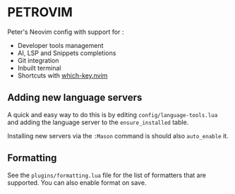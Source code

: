 # PETROVIM

Peter's Neovim config with support for :

- Developer tools management
- AI, LSP and Snippets completions
- Git integration
- Inbuilt terminal
- Shortcuts with [which-key.nvim](https://github.com/folke/which-key.nvim)


## Adding new language servers

A quick and easy way to do this is by editing `config/language-tools.lua` and adding the language server to the `ensure_installed` table.

Installing new servers via the `:Mason` command is should also `auto_enable` it.


## Formatting

See the `plugins/formatting.lua` file for the list of formatters that are supported. You can also enable format on save.

